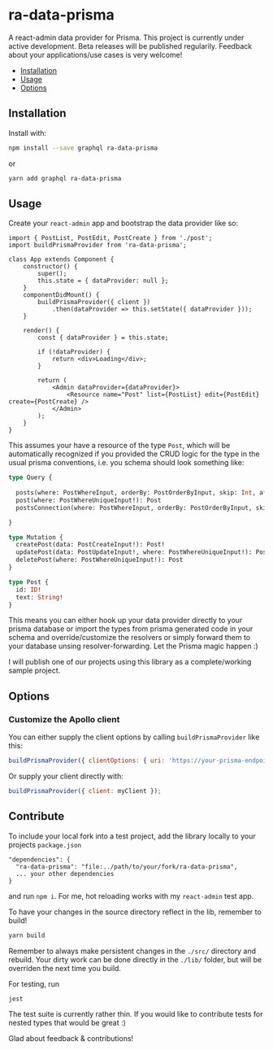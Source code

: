 # ra-data-prisma

A react-admin data provider for Prisma. This project is currently under active development. Beta releases will be published regularily. Feedback about your applications/use cases is very welcome!

- [Installation](#installation)
- [Usage](#usage)
- [Options](#options)

## Installation

Install with:

```sh
npm install --save graphql ra-data-prisma
```

or

```sh
yarn add graphql ra-data-prisma
```

## Usage

Create your `react-admin` app and bootstrap the data provider like so: 

```
import { PostList, PostEdit, PostCreate } from './post';
import buildPrismaProvider from 'ra-data-prisma';

class App extends Component {
    constructor() {
        super();
        this.state = { dataProvider: null };
    }
    componentDidMount() {
        buildPrismaProvider({ client })
            .then(dataProvider => this.setState({ dataProvider }));
    }

    render() {
        const { dataProvider } = this.state;

        if (!dataProvider) {
            return <div>Loading</div>;
        }

        return (
            <Admin dataProvider={dataProvider}>
                <Resource name="Post" list={PostList} edit={PostEdit} create={PostCreate} />
            </Admin>
        );
    }
}
```

This assumes your have a resource of the type `Post`, which will be automatically recognized if you provided the CRUD logic for the type in the usual prisma conventions, i.e. you schema should look something like: 

```graphql
type Query {
  
  posts(where: PostWhereInput, orderBy: PostOrderByInput, skip: Int, after: String, before: String, first: Int, last: Int): [Post]!
  post(where: PostWhereUniqueInput!): Post
  postsConnection(where: PostWhereInput, orderBy: PostOrderByInput, skip: Int, after: String, before: String, first: Int, last: Int): PostConnection!

}

type Mutation {
  createPost(data: PostCreateInput!): Post!
  updatePost(data: PostUpdateInput!, where: PostWhereUniqueInput!): Post
  deletePost(where: PostWhereUniqueInput!): Post
}

type Post {
  id: ID!
  text: String!
}

```

This means you can either hook up your data provider directly to your prisma database or import the types from prisma generated code in your schema and override/customize the resolvers or simply forward them to your database unsing resolver-forwarding. Let the Prisma magic happen :) 

I will publish one of our projects using this library as a complete/working sample project. 

## Options

### Customize the Apollo client

You can either supply the client options by calling `buildPrismaProvider` like this:

```js
buildPrismaProvider({ clientOptions: { uri: 'https://your-prisma-endpoint', ...otherApolloOptions } });
```

Or supply your client directly with:

```js
buildPrismaProvider({ client: myClient });
```

## Contribute

To include your local fork into a test project, add the library locally to your projects `package.json`

```
"dependencies": {
  "ra-data-prisma": "file:../path/to/your/fork/ra-data-prisma",
  ... your other dependencies
}
```
and run `npm i`. For me, hot reloading works with my `react-admin` test app. 

To have your changes in the source directory reflect in the lib, remember to build! 

```sh
yarn build
```

Remember to always make persistent changes in the `./src/` directory and rebuild. Your dirty work can be done directly in the `./lib/` folder, but will be overriden the next time you build. 

For testing, run 

```sh
jest
```

The test suite is currently rather thin. If you would like to contribute tests for nested types that would be great :)

Glad about feedback & contributions!
